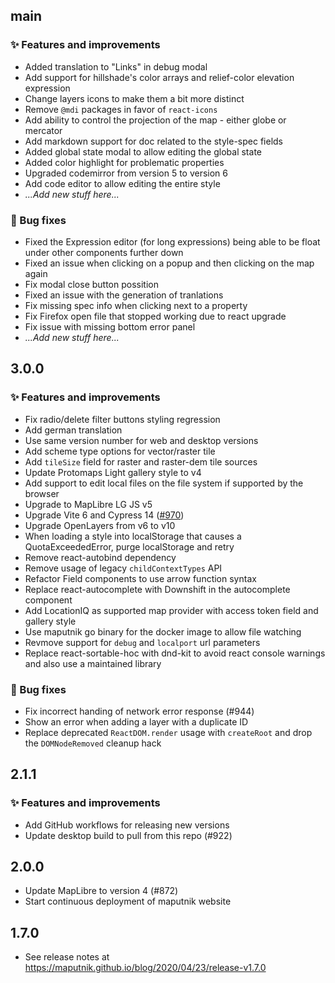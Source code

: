 ## main

### ✨ Features and improvements
- Added translation to "Links" in debug modal
- Add support for hillshade's color arrays and relief-color elevation expression
- Change layers icons to make them a bit more distinct
- Remove `@mdi` packages in favor of `react-icons`
- Add ability to control the projection of the map - either globe or mercator
- Add markdown support for doc related to the style-spec fields
- Added global state modal to allow editing the global state
- Added color highlight for problematic properties
- Upgraded codemirror from version 5 to version 6
- Add code editor to allow editing the entire style
- _...Add new stuff here..._

### 🐞 Bug fixes

- Fixed the Expression editor (for long expressions) being able to be float under other components further down
- Fixed an issue when clicking on a popup and then clicking on the map again
- Fix modal close button possition
- Fixed an issue with the generation of tranlations
- Fix missing spec info when clicking next to a property
- Fix Firefox open file that stopped working due to react upgrade
- Fix issue with missing bottom error panel
- _...Add new stuff here..._

## 3.0.0

### ✨ Features and improvements
- Fix radio/delete filter buttons styling regression
- Add german translation
- Use same version number for web and desktop versions
- Add scheme type options for vector/raster tile
- Add `tileSize` field for raster and raster-dem tile sources
- Update Protomaps Light gallery style to v4
- Add support to edit local files on the file system if supported by the browser
- Upgrade to MapLibre LG JS v5
- Upgrade Vite 6 and Cypress 14 ([#970](https://github.com/maplibre/maputnik/pull/970))
- Upgrade OpenLayers from v6 to v10
- When loading a style into localStorage that causes a QuotaExceededError, purge localStorage and retry
- Remove react-autobind dependency
- Remove usage of legacy `childContextTypes` API
- Refactor Field components to use arrow function syntax
- Replace react-autocomplete with Downshift in the autocomplete component
- Add LocationIQ as supported map provider with access token field and gallery style
- Use maputnik go binary for the docker image to allow file watching
- Revmove support for `debug` and `localport` url parameters
- Replace react-sortable-hoc with dnd-kit to avoid react console warnings and also use a maintained library

### 🐞 Bug fixes

- Fix incorrect handing of network error response (#944)
- Show an error when adding a layer with a duplicate ID
- Replace deprecated `ReactDOM.render` usage with `createRoot` and drop the
  `DOMNodeRemoved` cleanup hack

## 2.1.1

### ✨ Features and improvements

- Add GitHub workflows for releasing new versions
- Update desktop build to pull from this repo (#922)

## 2.0.0

- Update MapLibre to version 4 (#872)
- Start continuous deployment of maputnik website

## 1.7.0

- See release notes at https://maputnik.github.io/blog/2020/04/23/release-v1.7.0
